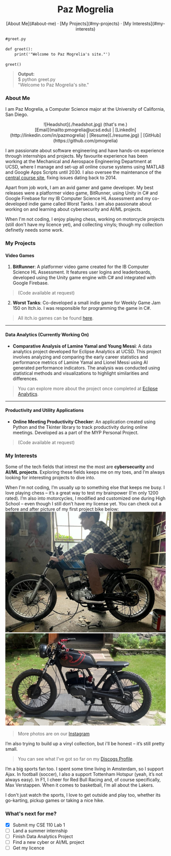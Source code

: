 <h1 align="center">
  Paz Mogrelia
</h1>

<div align="center">
<div></div>
[About Me](#about-me) · [My Projects](#my-projects) · [My Interests](#my-interests)  

</div>

```
#greet.py

def greet():
    print('"Welcome to Paz Mogrelia's site."')

greet()
```
> **Output:** <br>
> $ python greet.py <br>
> "Welcome to Paz Mogrelia's site."
> 

### About Me

I am Paz Mogrelia, a Computer Science major at the University of California, San Diego.

<div align="center">
<div></div>
![Headshot](./headshot.jpg)  
(that's me.)<br>
[Email](mailto:pmogrelia@ucsd.edu) | [LinkedIn](http://linkedin.com/in/pazmogrelia) | [Resume](./resume.jpg)  | [GitHub](https://github.com/pmogrelia)

</div>


I am passionate about software engineering and have hands-on experience through internships and projects. My favourite experience has been working at the Mechanical and Aerospace Engineering Department at UCSD, where I manage and set-up all online course systems using MATLAB and Google Apps Scripts until 2030. I also oversee the maintenance of the [central course site](https://mae156b.ucsd.edu/), fixing issues dating back to 2014.

Apart from job work, I am an avid gamer and game developer. My best releases were a platformer video game, BitRunner, using Unity in C# and Google Firebase for my IB Computer Science HL Assessment and my co-developed indie game called Worst Tanks. I am also passionate about working on and learning about cybersecurity and AI/ML projects.

When I'm not coding, I enjoy playing chess, working on motorcycle projects (still don't have my licence yet), and collecting vinyls; though my collection definetly needs some work.



### My Projects  

#### Video Games  

1. **BitRunner**: A platformer video game created for the IB Computer Science HL Assessment. It features user logins and leaderboards, developed using the Unity game engine with C# and integrated with Google Firebase. 
> (Code available at request)  
2. **Worst Tanks**: Co-developed a small indie game for Weekly Game Jam 150 on Itch.io. I was responsible for programming the game in C#. 
> All itch.io games can be found [here](https://brrrrrr.itch.io/). 

---

#### Data Analytics (Currently Working On)  
- **Comparative Analysis of Lamine Yamal and Young Messi**: A data analytics project developed for Eclipse Analytics at UCSD. This project involves analyzing and comparing the early career statistics and performance metrics of Lamine Yamal and Lionel Messi using AI generated performance indicators. The analysis was conducted using statistical methods and visualizations to highlight similarities and differences. 
>You can explore more about the project once completed at [Eclipse Analytics](https://eclipseanalytics.org).  

---

#### Productivity and Utility Applications  
- **Online Meeting Productivity Checker**: An application created using Python and the Tkinter library to track productivity during online meetings. Developed as a part of the MYP Personal Project. 
> (Code available at request)  
  
### My Interests  
 
Some of the tech fields that intrest me the most are **cybersecurity** and **AI/ML projects**. Exploring these fields keeps me on my toes, and I’m always looking for interesting projects to dive into.  

When I'm not coding, I’m usually up to something else that keeps me busy. I love playing chess – it’s a great way to test my brainpower (I'm only 1200 rated). I’m also into motorcycles, I modified and customized one during High School – even though I still don’t have my license yet. You can check out a before and after picture of my first project bike below:  
![Before Modifications](./motorbike.jpg)
![After Modifications](./motorbike1.jpg)    
> More photos are on our [Instagram](https://www.instagram.com/cafecustoms23/)

I’m also trying to build up a vinyl collection, but i'll be honest – it’s still pretty small. 
>You can see what I’ve got so far on my [Discogs Profile](https://www.discogs.com/user/pmogrelia/collection).  

I’m a big sports fan too. I spent some time living in Amsterdam, so I support Ajax. In football (soccer), I also a support Tottenham Hotspur (yeah, it’s not always easy). In F1, I cheer for Red Bull Racing and, of course specifically, Max Verstappen. When it comes to basketball, I’m all about the Lakers. 

I don't just watch the sports, I love to get outside and play too, whether its go-karting, pickup games or taking a nice hike. 
 

### What's next for me?

- [x] Submit my CSE 110 Lab 1
- [ ] Land a summer internship
- [ ] Finish Data Analytics Project
- [ ] Find a new cyber or AI/ML project
- [ ] Get my licence
